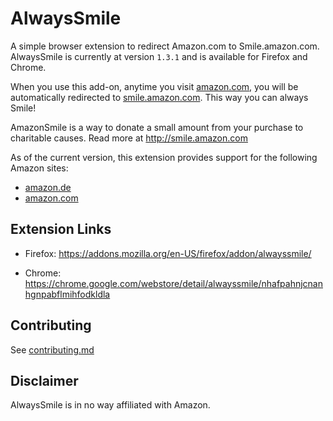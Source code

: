 # AlwaysSmile

A simple browser extension to redirect Amazon.com to Smile.amazon.com.  AlwaysSmile is currently at version `1.3.1` and is available for Firefox and Chrome.

When you use this add-on, anytime you visit [amazon.com](http://www.amazon.com), you will be automatically redirected to [smile.amazon.com](http://smile.amazon.com). This way you can always Smile!  

AmazonSmile is a way to donate a small amount from your purchase to charitable causes. Read more at http://smile.amazon.com


As of the current version, this extension provides support for the following Amazon sites:

- [amazon.de](https://www.amazon.de) 
- [amazon.com](https://www.amazon.com)




## Extension Links
* Firefox: https://addons.mozilla.org/en-US/firefox/addon/alwayssmile/

* Chrome: https://chrome.google.com/webstore/detail/alwayssmile/nhafpahnjcnanhgnpabflmihfodkldla

## Contributing
See [contributing.md](contributing.md)


## Disclaimer
AlwaysSmile is in no way affiliated with Amazon.
